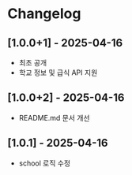 # Changelog

## [1.0.0+1] - 2025-04-16
- 최초 공개
- 학교 정보 및 급식 API 지원

## [1.0.0+2] - 2025-04-16
- README.md 문서 개선

## [1.0.1] - 2025-04-16
- school 로직 수정